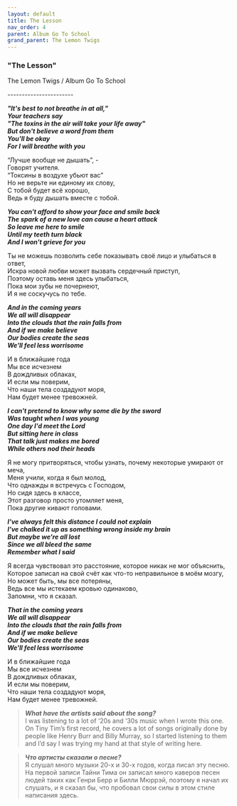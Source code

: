 ```yaml
---  
layout: default  
title: The Lesson  
nav_order: 4  
parent: Album Go To School  
grand_parent: The Lemon Twigs  
--- 
```


### **"The Lesson"**
<p>
The Lemon Twigs	/ Album Go To School
</p>
-----------------------

**_"It's best to not breathe in at all,"  
Your teachers say  
"The toxins in the air will take your life away"  
But don't believe a word from them  
You'll be okay  
For I will breathe with you_**  

“Лучше вообще не дышать”, -   
Говорят учителя.  
“Токсины в воздухе убьют вас”  
Но не верьте ни единому их слову,  
С тобой будет всё хорошо,  
Ведь я буду дышать вместе с тобой.  

**_You can't afford to show your face and smile back  
The spark of a new love can cause a heart attack  
So leave me here to smile  
Until my teeth turn black  
And I won't grieve for you_**  

Ты не можешь позволить себе показывать своё лицо и улыбаться в ответ,  
Искра новой любви может вызвать сердечный приступ,  
Поэтому оставь меня здесь улыбаться,  
Пока мои зубы не почернеют,  
И я не соскучусь по тебе.  

**_And in the coming years  
We all will disappear  
Into the clouds that the rain falls from  
And if we make believe  
Our bodies create the seas  
We'll feel less worrisome_**  

И в ближайшие года  
Мы все исчезнем  
В дождливых облаках,  
И если мы поверим,  
Что наши тела создадуют моря,  
Нам будет менее тревожней.  

**_I can't pretend to know why some die by the sword  
Was taught when I was young  
One day I'd meet the Lord  
But sitting here in class  
That talk just makes me bored  
While others nod their heads_**  

Я не могу притворяться, чтобы узнать, почему некоторые умирают от меча,  
Меня учили, когда я был молод,  
Что однажды я встречусь с Господом,  
Но сидя здесь в классе,  
Этот разговор просто утомляет меня,   
Пока другие кивают головами.  

**_I've always felt this distance I could not explain  
I've chalked it up as something wrong inside my brain  
But maybe we're all lost  
Since we all bleed the same  
Remember what I said_**  

Я всегда чувствовал это расстояние, которое никак не мог объяснить,  
Которое записал на свой счёт как что-то неправильное в моём мозгу,  
Но может быть, мы все потеряны,  
Ведь все мы истекаем кровью одинаково,  
Запомни, что я сказал.  

**_That in the coming years  
We all will disappear  
Into the clouds that the rain falls from  
And if we make believe  
Our bodies create the seas  
We'll feel less worrisome_**  

И в ближайшие года  
Мы все исчезнем  
В дождливых облаках,  
И если мы поверим,  
Что наши тела создадуют моря,  
Нам будет менее тревожней.  

> **_What have the artists said about the song?_**  
I was listening to a lot of ‘20s and ‘30s music when I wrote this one. On Tiny Tim’s first record, he covers a lot of songs originally done by people like Henry Burr and Billy Murray, so I started listening to them and I’d say I was trying my hand at that style of writing here.

> **_Что артисты сказали о песне?_**  
Я слушал много музыки 20-х и 30-х годов, когда писал эту песню. На первой записи Тайни Тима он записал много каверов песен людей таких как Генри Берр и Билли Мюррэй, поэтому я начал их слушать, и я сказал бы, что пробовал свои силы в этом стиле написания здесь. 
